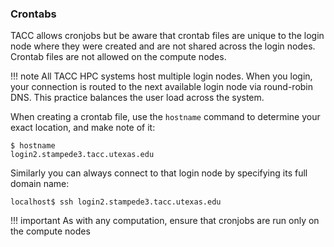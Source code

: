 ### Crontabs

TACC allows cronjobs but be aware that crontab files are unique to the login node where they were created and are not shared across the login nodes.  Crontab files are not allowed on the compute nodes.  

!!! note
	All TACC HPC systems host multiple login nodes.  When you login, your connection is routed to the next available login node via round-robin DNS.   This practice balances the user load across the system.  

When creating a crontab file, use the `hostname` command to determine your exact location, and make note of it:

```cmd-line
$ hostname
login2.stampede3.tacc.utexas.edu
```

Similarly you can always connect to that login node by specifying its full domain name:

```cmd-line
localhost$ ssh login2.stampede3.tacc.utexas.edu
```

!!! important
	As with any computation, ensure that cronjobs are run only on the compute nodes


